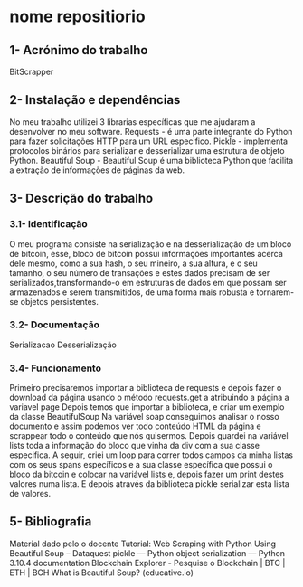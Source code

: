 # nome repositiorio 
## 1- Acrónimo do trabalho
BitScrapper

## 2- Instalação e dependências
No meu trabalho utilizei 3 librarias específicas que me ajudaram a desenvolver no meu software.
   Requests - é uma parte integrante do Python para fazer solicitações HTTP para um URL especifico.
   Pickle - implementa protocolos binários para serializar e desserializar uma estrutura de objeto Python.
   Beautiful Soup - Beautiful Soup é uma biblioteca Python que facilita a extração de informações de páginas da web.

## 3- Descrição do trabalho
### 3.1- Identificação
O meu programa consiste na serialização e na desserialização de um bloco de bitcoin, esse, bloco de bitcoin possui informações importantes acerca dele mesmo, como a sua hash, o seu mineiro, a sua altura, e o seu tamanho, o seu número de transações e estes dados precisam de ser serializados,transformando-o em estruturas de dados em que possam ser armazenados e serem transmitidos, de uma forma mais robusta e tornarem-se objetos persistentes.

### 3.2- Documentação
 Serializacao
 Desserialização
### 3.4- Funcionamento
Primeiro precisaremos importar a biblioteca de requests e depois fazer o download  da página usando o método requests.get a atribuindo a página a variavel page
Depois temos que importar a biblioteca, e criar um exemplo da classe BeautifulSoup
Na variável soap conseguimos analisar o nosso documento e assim podemos ver todo conteúdo HTML da página e scrappear todo o conteúdo que nós quisermos.
Depois guardei na variável lists toda a informação do bloco que vinha da div com a sua classe especifica.
A seguir, criei um loop  para correr todos campos da minha listas com os seus spans específicos e a sua classe específica que possui o bloco da bitcoin e colocar na variável lists e, depois fazer um print destes valores numa lista.
E depois através da biblioteca pickle serializar esta lista de valores.

## 5- Bibliografia
Material dado pelo o docente
Tutorial: Web Scraping with Python Using Beautiful Soup – Dataquest
pickle — Python object serialization — Python 3.10.4 documentation
Blockchain Explorer - Pesquise o Blockchain | BTC | ETH | BCH
What is Beautiful Soup? (educative.io)

